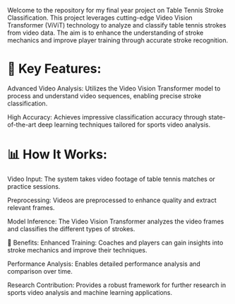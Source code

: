 Welcome to the repository for my final year project on Table Tennis Stroke Classification. This project leverages cutting-edge Video Vision Transformer (ViViT) technology to analyze and classify table tennis strokes from video data. The aim is to enhance the understanding of stroke mechanics and improve player training through accurate stroke recognition.

🚀 Key Features:
=================
Advanced Video Analysis: Utilizes the Video Vision Transformer model to process and understand video sequences, enabling precise stroke classification.

High Accuracy: Achieves impressive classification accuracy through state-of-the-art deep learning techniques tailored for sports video analysis.

📊 How It Works:
=================

Video Input: The system takes video footage of table tennis matches or practice sessions.

Preprocessing: Videos are preprocessed to enhance quality and extract relevant frames.

Model Inference: The Video Vision Transformer analyzes the video frames and classifies the different types of strokes.

🤝 Benefits:
Enhanced Training: Coaches and players can gain insights into stroke mechanics and improve their techniques.

Performance Analysis: Enables detailed performance analysis and comparison over time.

Research Contribution: Provides a robust framework for further research in sports video analysis and machine learning applications.
